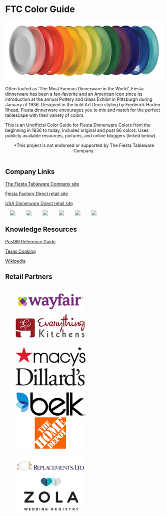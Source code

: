 # FTC Color Guide

<img src="assets/images/Fiesta-Plate-Stack-2023.png" height=192>

<br> 

Often touted as 'The Most Famous Dinnerware in the World', Fiesta dinnerware has been a fan-favorite and an American icon since its introduction at the annual Pottery and Glass Exhibit in Pittsburgh during January of 1936. Designed in the bold Art Deco styling by Frederick Hurten Rhead, Fiesta dinnerware encourages you to mix and match for the perfect tablescape with their variety of colors.

This is an Unofficial Color Guide for Fiesta Dinnerware Colors from the beginning in 1936 to today, includes original and post 86 colors.  Uses publicly available resources, pictures, and online bloggers (linked below). 

<div align="center">
    *This project is not endorsed or supported by The Fiesta Tableware Company. 
</div>

<br>

## Company Links 

<a href="https://fiestatableware.com">The Fiesta Tableware Company site</a>

<a href="https://fiestafactorydirect.com">Fiesta Factory Direct retail site</a>

<a href="https://usadinnerwaredirect.com">USA Dinnerware Direct retail site</a>

<a href="https://twitter.com/FiestaOutlets" style="padding: 1rem;"><img src="https://github.com/gauravghongde/social-icons/blob/master/PNG/White/Twitter_white.png?raw=true" width=45></a>
<a href="https://www.facebook.com/fiestatablewarecompany/" style="padding: 1rem;"><img src="https://github.com/gauravghongde/social-icons/blob/master/PNG/White/Facebook_white.png?raw=true" width=45></a>
<a href="https://www.pinterest.com/fiestadishes/" style="padding: 1rem;"><img src="https://github.com/gauravghongde/social-icons/blob/master/PNG/White/Pinterest_white.png?raw=true" width=45></a>
<a href="https://www.instagram.com/fiestadinnerware/" style="padding: 1rem;"><img src="https://github.com/gauravghongde/social-icons/blob/master/PNG/White/Instagram_white.png?raw=true" width=45></a>
<a href="https://www.youtube.com/user/HLCHINA" style="padding: 1rem;"><img src="https://github.com/gauravghongde/social-icons/blob/master/PNG/White/Youtube_white.png?raw=true" width=45></a>
<a href="https://www.tiktok.com/@fiestadinnerware" style="padding: 1rem;"><img src="https://github.com/gauravghongde/social-icons/blob/master/PNG/White/Tik%20Tok_white.png?raw=true" width=45></a>

## Knowledge Resources

<a href="https://www.post86referenceguide.com/home/colortimeline/">Post86 Reference Guide</a>

<a href="https://www.texascooking.com/fiestaware/">Texas Cooking</a>

<a href="https://en.wikipedia.org/wiki/Fiesta_(dinnerware)">Wikipedia </a>

## Retail Partners

<div style="padding: 1rem">
<a href="https://www.wayfair.com/brand/bnd/fiesta-b1200.html" style="padding: 1rem"><img src="assets/images/retailers/wayfair.png" width=225></a>
<a href="https://www.everythingkitchens.com/fiestaware.html" style="padding: 1rem"><img src="assets/images/retailers/everything-kitchens.png" width=225></a>

<a href="https://www.macys.com/shop/dining-entertaining/fiesta/Special_offers/Sales%20%26%20Discounts?id=28954" style="padding: 1rem"><img src="assets/images/retailers/macys.png" width=225></a>
<a href="https://www.dillards.com/brand/Fiesta/home" style="padding: 1rem"><img src="assets/images/retailers/dillards.png" width=225></a>

<a href="https://www.belk.com/br/fiesta/?brand=Fiesta%C2%AE" style="padding: 1rem"><img src="assets/images/retailers/belk.png" width=225></a>
<a href="https://www.homedepot.com/s/Fiesta?NCNI-5" style="padding: 1rem"><img src="assets/images/retailers/home-depot.png" width=225></a>

<a href="https://www.replacements.com/fiesta" style="padding: 1rem"><img src="assets/images/retailers/replacements.png" width=225></a>
<a href="https://www.zola.com/shop/brand/fiesta" style="padding: 1rem"><img src="assets/images/retailers/zola.png" width=225></a>
</div>